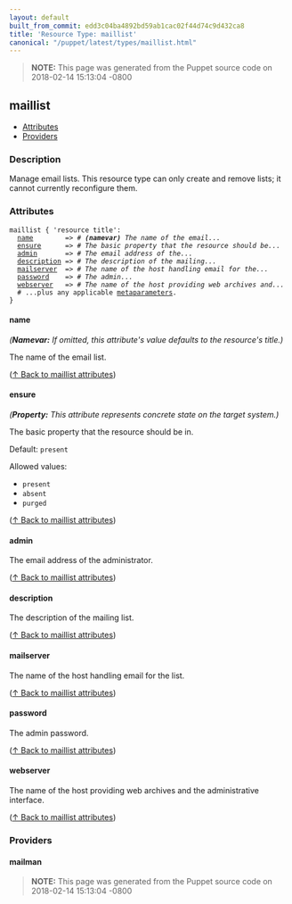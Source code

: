 ```yaml
---
layout: default
built_from_commit: edd3c04ba4892bd59ab1cac02f44d74c9d432ca8
title: 'Resource Type: maillist'
canonical: "/puppet/latest/types/maillist.html"
---
```


> **NOTE:** This page was generated from the Puppet source code on 2018-02-14 15:13:04 -0800

maillist
-----

* [Attributes](#maillist-attributes)
* [Providers](#maillist-providers)

<h3 id="maillist-description">Description</h3>

Manage email lists.  This resource type can only create
and remove lists; it cannot currently reconfigure them.

<h3 id="maillist-attributes">Attributes</h3>

<pre><code>maillist { 'resource title':
  <a href="#maillist-attribute-name">name</a>        =&gt; <em># <strong>(namevar)</strong> The name of the email...</em>
  <a href="#maillist-attribute-ensure">ensure</a>      =&gt; <em># The basic property that the resource should be...</em>
  <a href="#maillist-attribute-admin">admin</a>       =&gt; <em># The email address of the...</em>
  <a href="#maillist-attribute-description">description</a> =&gt; <em># The description of the mailing...</em>
  <a href="#maillist-attribute-mailserver">mailserver</a>  =&gt; <em># The name of the host handling email for the...</em>
  <a href="#maillist-attribute-password">password</a>    =&gt; <em># The admin...</em>
  <a href="#maillist-attribute-webserver">webserver</a>   =&gt; <em># The name of the host providing web archives and...</em>
  # ...plus any applicable <a href="{{puppet}}/metaparameter.html">metaparameters</a>.
}</code></pre>

<h4 id="maillist-attribute-name">name</h4>

_(**Namevar:** If omitted, this attribute's value defaults to the resource's title.)_

The name of the email list.

([↑ Back to maillist attributes](#maillist-attributes))

<h4 id="maillist-attribute-ensure">ensure</h4>

_(**Property:** This attribute represents concrete state on the target system.)_

The basic property that the resource should be in.

Default: `present`

Allowed values:

* `present`
* `absent`
* `purged`

([↑ Back to maillist attributes](#maillist-attributes))

<h4 id="maillist-attribute-admin">admin</h4>

The email address of the administrator.

([↑ Back to maillist attributes](#maillist-attributes))

<h4 id="maillist-attribute-description">description</h4>

The description of the mailing list.

([↑ Back to maillist attributes](#maillist-attributes))

<h4 id="maillist-attribute-mailserver">mailserver</h4>

The name of the host handling email for the list.

([↑ Back to maillist attributes](#maillist-attributes))

<h4 id="maillist-attribute-password">password</h4>

The admin password.

([↑ Back to maillist attributes](#maillist-attributes))

<h4 id="maillist-attribute-webserver">webserver</h4>

The name of the host providing web archives and the administrative interface.

([↑ Back to maillist attributes](#maillist-attributes))


<h3 id="maillist-providers">Providers</h3>

<h4 id="maillist-provider-mailman">mailman</h4>






> **NOTE:** This page was generated from the Puppet source code on 2018-02-14 15:13:04 -0800